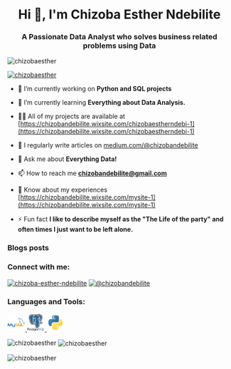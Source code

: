 <h1 align="center">Hi 👋, I'm Chizoba Esther Ndebilite</h1>
<h3 align="center">A Passionate Data Analyst who solves business related problems using Data</h3>


<p align="left"> <img src="https://komarev.com/ghpvc/?username=chizobaesther&label=Profile%20views&color=0e75b6&style=flat" alt="chizobaesther" /> </p>

<p align="left"> <a href="https://github.com/ryo-ma/github-profile-trophy"><img src="https://github-profile-trophy.vercel.app/?username=chizobaesther" alt="chizobaesther" /></a> </p>

- 🔭 I’m currently working on **Python and SQL projects**

- 🌱 I’m currently learning **Everything about Data Analysis.**

- 👨‍💻 All of my projects are available at [https://chizobandebilite.wixsite.com/chizobaestherndebi-1](https://chizobandebilite.wixsite.com/chizobaestherndebi-1)

- 📝 I regularly write articles on [medium.com/@chizobandebilite](medium.com/@chizobandebilite)

- 💬 Ask me about **Everything Data!**

- 📫 How to reach me **chizobandebilite@gmail.com**

- 📄 Know about my experiences [https://chizobandebilite.wixsite.com/mysite-1](https://chizobandebilite.wixsite.com/mysite-1)

- ⚡ Fun fact **I like to describe myself as the "The Life of the party" and often times I just want to be left alone.**

### Blogs posts
<!-- BLOG-POST-LIST:START -->
<!-- BLOG-POST-LIST:END -->

<h3 align="left">Connect with me:</h3>
<p align="left">
<a href="https://linkedin.com/in/chizoba-esther-ndebilite" target="blank"><img align="center" src="https://raw.githubusercontent.com/rahuldkjain/github-profile-readme-generator/master/src/images/icons/Social/linked-in-alt.svg" alt="chizoba-esther-ndebilite" height="30" width="40" /></a>
<a href="https://medium.com/@chizobandebilite" target="blank"><img align="center" src="https://raw.githubusercontent.com/rahuldkjain/github-profile-readme-generator/master/src/images/icons/Social/medium.svg" alt="@chizobandebilite" height="30" width="40" /></a>
</p>

<h3 align="left">Languages and Tools:</h3>
<p align="left"> <a href="https://www.mysql.com/" target="_blank" rel="noreferrer"> <img src="https://raw.githubusercontent.com/devicons/devicon/master/icons/mysql/mysql-original-wordmark.svg" alt="mysql" width="40" height="40"/> </a> <a href="https://www.postgresql.org" target="_blank" rel="noreferrer"> <img src="https://raw.githubusercontent.com/devicons/devicon/master/icons/postgresql/postgresql-original-wordmark.svg" alt="postgresql" width="40" height="40"/> </a> <a href="https://www.python.org" target="_blank" rel="noreferrer"> <img src="https://raw.githubusercontent.com/devicons/devicon/master/icons/python/python-original.svg" alt="python" width="40" height="40"/> </a> </p>

<p><img align="left" src="https://github-readme-stats.vercel.app/api/top-langs?username=chizobaesther&show_icons=true&locale=en&layout=compact" alt="chizobaesther" /></p>

<p>&nbsp;<img align="center" src="https://github-readme-stats.vercel.app/api?username=chizobaesther&show_icons=true&locale=en" alt="chizobaesther" /></p>

<p><img align="center" src="https://github-readme-streak-stats.herokuapp.com/?user=chizobaesther&" alt="chizobaesther" /></p>
